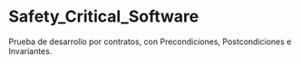 # Safety_Critical_Software
Prueba de desarrollo por contratos, con Precondiciones, Postcondiciones e Invariantes.
